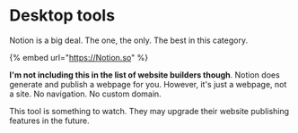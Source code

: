 # Desktop tools

Notion is a big deal. The one, the only. The best in this category.

{% embed url="https://Notion.so" %}

**I'm not including this in the list of website builders though**. Notion does generate and publish a webpage for you. However, it's just a webpage, not a site. No navigation. No custom domain.

This tool is something to watch. They may upgrade their website publishing features in the future.





